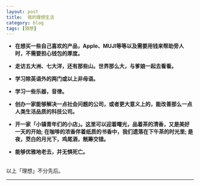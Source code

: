 ```yaml
---
layout: post  
title:  我的理想生活  
category: blog  
tags: [随想]  
---  
```

>
* **在想买一些自己喜欢的产品，Apple、MUJI等等以及需要用钱来帮助旁人时，不需要担心钱包的厚度。**
>
* **走访五大洲、七大洋，还有那些山。世界那么大，与爹娘一起去看看。**
>
* **学习除英语外的两门或以上非母语。**
>
* **学习一些乐器，音律。**
>
* **创办一家能够解决一点社会问题的公司，或者更大意义上的，能改善那么一点人类生活品质的科技公司。**
>
* **开一家「小镇青年们的小店」。这里可以迎着曙光，品着茶的清香，又是美好一天的开始; 在咖啡的浓香伴着纸质的书香中，我们遗落在下午茶的时光里; 是夜，茭白的月光下，鸡尾酒，觥筹交错。**
>
* **能够优雅地老去，并无惧死亡。**  

&emsp;&emsp;  
以上「理想」不分先后。  
- - -
